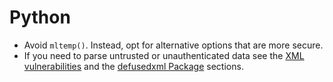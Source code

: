 # Python

* Avoid `mltemp()`. Instead, opt for alternative options that are more secure.
* If you need to parse untrusted or unauthenticated data see the [XML vulnerabilities](https://docs.python.org/3/library/xml.html#xml-vulnerabilities) and the [defusedxml Package](https://docs.python.org/3/library/xml.html#defusedxml-package) sections.
